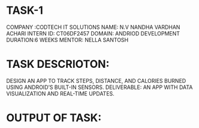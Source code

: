 
# TASK-1
COMPANY :CODTECH IT SOLUTIONS
NAME: N.V NANDHA VARDHAN ACHARI
INTERN ID: CT06DF2457
DOMAIN: ANDRIOD DEVELOPMENT
DURATION:6 WEEKS
MENTOR: NELLA SANTOSH

# TASK DESCRIOTON:
 DESIGN AN APP TO TRACK STEPS,
 DISTANCE, AND CALORIES BURNED
 USING ANDROID’S BUILT-IN
 SENSORS.
 DELIVERABLE: AN APP WITH DATA
 VISUALIZATION AND REAL-TIME
 UPDATES.
 

# OUTPUT OF TASK:
